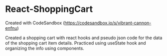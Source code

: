 # React-ShoppingCart
Created with CodeSandbox (https://codesandbox.io/s/vibrant-cannon-enfnu)

Created a shopping cart with react hooks and pseudo json code for the data of the shopping cart item details. Practiced using useState hook and organizing the info using components. 
